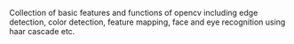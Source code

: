 Collection of basic features and functions of opencv 
including edge detection, color detection, feature 
mapping, face and eye recognition using haar cascade etc.
